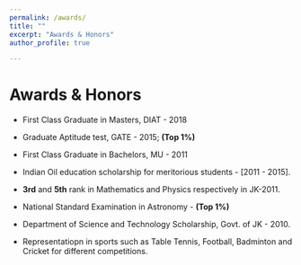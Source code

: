 ```yaml
---
permalink: /awards/
title: ""
excerpt: "Awards & Honors"
author_profile: true

---
```

# <i class="fa fa-fw fa-trophy"></i> Awards & Honors

* First Class Graduate in Masters, DIAT - 2018
  
*  Graduate Aptitude test, GATE - 2015; **(Top 1%)**

* First Class Graduate in Bachelors, MU - 2011

* Indian Oil education scholarship for meritorious students - [2011 - 2015].

* **3rd** and **5th** rank in Mathematics and Physics respectively in JK-2011.

* National Standard Examination in Astronomy - **(Top 1%)**

* Department of Science and Technology Scholarship, Govt. of JK - 2010.

* Representatiopn in sports such as Table Tennis, Football, Badminton and Cricket for different competitions. 

